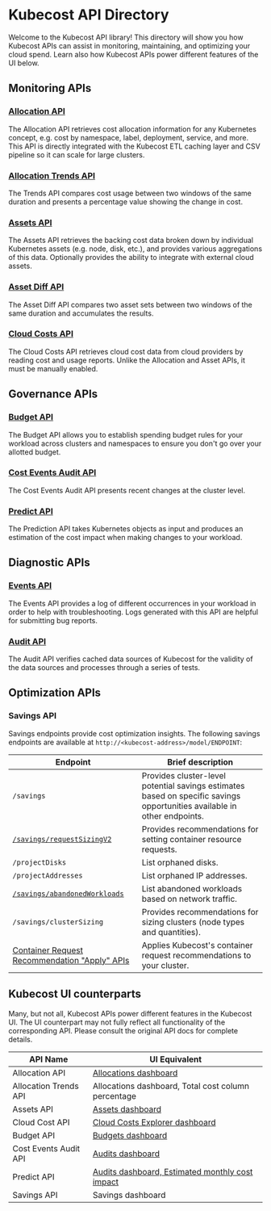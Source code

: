 # Kubecost API Directory

Welcome to the Kubecost API library! This directory will show you how Kubecost APIs can assist in monitoring, maintaining, and optimizing your cloud spend. Learn also how Kubecost APIs power different features of the UI below.

## Monitoring APIs

### [**Allocation API**](allocation.md)

The Allocation API retrieves cost allocation information for any Kubernetes concept, e.g. cost by namespace, label, deployment, service, and more. This API is directly integrated with the Kubecost ETL caching layer and CSV pipeline so it can scale for large clusters.

### [Allocation Trends API](https://docs.kubecost.com/apis/apis-overview/allocation-trends-api)

The Trends API compares cost usage between two windows of the same duration and presents a percentage value showing the change in cost.

### [**Assets API**](assets-api.md)

The Assets API retrieves the backing cost data broken down by individual Kubernetes assets (e.g. node, disk, etc.), and provides various aggregations of this data. Optionally provides the ability to integrate with external cloud assets.

### [Asset Diff API](https://docs.kubecost.com/apis/apis-overview/asset-diff)

The Asset Diff API compares two asset sets between two windows of the same duration and accumulates the results.

### [Cloud Costs API](https://docs.kubecost.com/apis/apis-overview/cloud-cost-api)

The Cloud Costs API retrieves cloud cost data from cloud providers by reading cost and usage reports. Unlike the Allocation and Asset APIs, it must be manually enabled.

## Governance APIs

### [Budget API](https://docs.kubecost.com/apis/apis-overview/budget-api)

The Budget API allows you to establish spending budget rules for your workload across clusters and namespaces to ensure you don't go over your allotted budget.

### [Cost Events Audit API](https://docs.kubecost.com/apis/apis-overview/cost-events-audit-api)

The Cost Events Audit API presents recent changes at the cluster level.

### [Predict API](https://docs.kubecost.com/apis/apis-overview/spec-cost-prediction-api)

The Prediction API takes Kubernetes objects as input and produces an estimation of the cost impact when making changes to your workload.

## Diagnostic APIs

### [**Events API**](api-events.md)

The Events API provides a log of different occurrences in your workload in order to help with troubleshooting. Logs generated with this API are helpful for submitting bug reports.

### [**Audit API**](apis/deprecated-apis/audit-api.md)

The Audit API verifies cached data sources of Kubecost for the validity of the data sources and processes through a series of tests.

## Optimization APIs

### Savings API

Savings endpoints provide cost optimization insights. The following savings endpoints are available at `http://<kubecost-address>/model/ENDPOINT`:

| Endpoint                                                                                                                       | Brief description                                                                                                        |
| ------------------------------------------------------------------------------------------------------------------------------ | ------------------------------------------------------------------------------------------------------------------------ |
| `/savings`                                                                                                                     | Provides cluster-level potential savings estimates based on specific savings opportunities available in other endpoints. |
| [`/savings/requestSizingV2`](https://docs.kubecost.com/apis/apis-overview/api-request-right-sizing-v2)                         | Provides recommendations for setting container resource requests.                                                        |
| `/projectDisks`                                                                                                                | List orphaned disks.                                                                                                     |
| `/projectAddresses`                                                                                                            | List orphaned IP addresses.                                                                                              |
| [`/savings/abandonedWorkloads`](api-abandoned-workloads.md)                                                                    | List abandoned workloads based on network traffic.                                                                       |
| `/savings/clusterSizing`                                                                                                       | Provides recommendations for sizing clusters (node types and quantities).                                                |
| [Container Request Recommendation "Apply" APIs](https://docs.kubecost.com/apis/apis-overview/api-request-recommendation-apply) | Applies Kubecost's container request recommendations to your cluster.                                                    |

## Kubecost UI counterparts

Many, but not all, Kubecost APIs power different features in the Kubecost UI. The UI counterpart may not fully reflect all functionality of the corresponding API. Please consult the original API docs for complete details.

| API Name              | UI Equivalent                                                                                                                                    |
| --------------------- | ------------------------------------------------------------------------------------------------------------------------------------------------ |
| Allocation API        | [Allocations dashboard](https://docs.kubecost.com/using-kubecost/getting-started/cost-allocation)                                                |
| Allocation Trends API | Allocations dashboard, Total cost column percentage                                                                                              |
| Assets API            | [Assets dashboard](https://docs.kubecost.com/using-kubecost/getting-started/assets)                                                              |
| Cloud Cost API        | [Cloud Costs Explorer dashboard](https://docs.kubecost.com/using-kubecost/getting-started/cloud-costs-explorer)                                  |
| Budget API            | [Budgets dashboard](https://docs.kubecost.com/using-kubecost/getting-started/budgets)                                                            |
| Cost Events Audit API | [Audits dashboard](https://docs.kubecost.com/using-kubecost/getting-started/audits)                                                              |
| Predict API           | [Audits dashboard, Estimated monthly cost impact](https://docs.kubecost.com/using-kubecost/getting-started/audits#estimated-monthly-cost-impact) |
| Savings API           | Savings dashboard                                                                                                                                |
